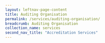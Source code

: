 ```yaml
---
layout: leftnav-page-content
title: Auditing Organisation
permalink: /services/auditing-organisation/
breadcrumb: Auditing Organisation
collection_name: services
second_nav_title: "Accreditation Services"
---
```

